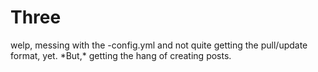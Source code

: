 <h1>Three</h1>
welp, messing with the -config.yml and not quite getting the pull/update format, yet.
*But,* getting the hang of creating posts.
